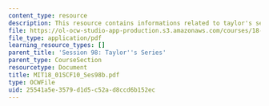 ```yaml
---
content_type: resource
description: This resource contains informations related to taylor's series.
file: https://ol-ocw-studio-app-production.s3.amazonaws.com/courses/18-01sc-single-variable-calculus-fall-2010/25541a5e3579d1d5c52ad8ccd6b152ec_MIT18_01SCF10_Ses98b.pdf
file_type: application/pdf
learning_resource_types: []
parent_title: 'Session 98: Taylor''s Series'
parent_type: CourseSection
resourcetype: Document
title: MIT18_01SCF10_Ses98b.pdf
type: OCWFile
uid: 25541a5e-3579-d1d5-c52a-d8ccd6b152ec
---
```

